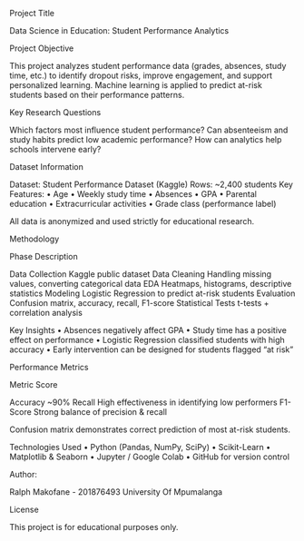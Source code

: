 Project Title

Data Science in Education: Student Performance Analytics



Project Objective

This project analyzes student performance data (grades, absences, study time, etc.) to identify dropout risks, improve engagement, and support personalized learning.
Machine learning is applied to predict at-risk students based on their performance patterns.



Key Research Questions

 Which factors most influence student performance?
 Can absenteeism and study habits predict low academic performance?
 How can analytics help schools intervene early?



Dataset Information

Dataset: Student Performance Dataset (Kaggle)
Rows: ~2,400 students
Key Features:
	•	Age
	•	Weekly study time
	•	Absences
	•	GPA
	•	Parental education
	•	Extracurricular activities
	•	Grade class (performance label)

All data is anonymized and used strictly for educational research.




Methodology

Phase                 Description

Data Collection       Kaggle public dataset
Data Cleaning         Handling missing values, converting categorical data
EDA                   Heatmaps, histograms, descriptive statistics
Modeling              Logistic Regression to predict at-risk students
Evaluation            Confusion matrix, accuracy, recall, F1-score
Statistical Tests     t-tests + correlation analysis




Key Insights
	•	Absences negatively affect GPA
	•	Study time has a positive effect on performance
	•	Logistic Regression classified students with high accuracy
	•	Early intervention can be designed for students flagged “at risk”




Performance Metrics

Metric                 Score

Accuracy               ~90%
Recall                 High effectiveness in identifying low performers
F1-Score               Strong balance of precision & recall

Confusion matrix demonstrates correct prediction of most at-risk students.





Technologies Used
	•	Python (Pandas, NumPy, SciPy)
	•	Scikit-Learn
	•	Matplotlib & Seaborn
	•	Jupyter / Google Colab
	•	GitHub for version control




Author:

Ralph Makofane - 201876493
University Of Mpumalanga


License

This project is for educational purposes only.

